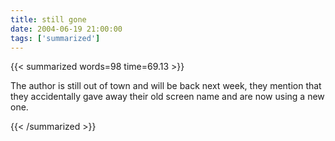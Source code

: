 ```yaml
---
title: still gone
date: 2004-06-19 21:00:00
tags: ['summarized']
---
```


{{< summarized words=98 time=69.13 >}}

The author is still out of town and will be back next week, they mention that they accidentally gave away their old screen name and are now using a new one.

{{< /summarized >}}